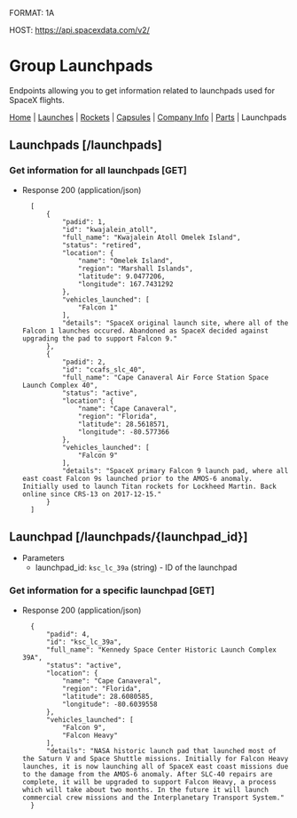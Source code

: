 FORMAT: 1A

HOST: https://api.spacexdata.com/v2/

# Group Launchpads

Endpoints allowing you to get information related to launchpads used for SpaceX flights.

[Home](https://github.com/r-spacex/SpaceX-API/tree/master/docs)
 | [Launches](https://github.com/r-spacex/SpaceX-API/blob/master/docs/launches.md)
 | [Rockets](https://github.com/r-spacex/SpaceX-API/blob/master/docs/rockets.md)
 | [Capsules](https://github.com/r-spacex/SpaceX-API/blob/master/docs/capsules.md)
 | [Company Info](https://github.com/r-spacex/SpaceX-API/blob/master/docs/company_info.md)
 | [Parts](https://github.com/r-spacex/SpaceX-API/blob/master/docs/parts.md)
 | Launchpads

## Launchpads [/launchpads]

### Get information for all launchpads [GET]

+ Response 200 (application/json)

        [
            {
                "padid": 1,
                "id": "kwajalein_atoll",
                "full_name": "Kwajalein Atoll Omelek Island",
                "status": "retired",
                "location": {
                    "name": "Omelek Island",
                    "region": "Marshall Islands",
                    "latitude": 9.0477206,
                    "longitude": 167.7431292
                },
                "vehicles_launched": [
                    "Falcon 1"
                ],
                "details": "SpaceX original launch site, where all of the Falcon 1 launches occured. Abandoned as SpaceX decided against upgrading the pad to support Falcon 9."
            },
            {
                "padid": 2,
                "id": "ccafs_slc_40",
                "full_name": "Cape Canaveral Air Force Station Space Launch Complex 40",
                "status": "active",
                "location": {
                    "name": "Cape Canaveral",
                    "region": "Florida",
                    "latitude": 28.5618571,
                    "longitude": -80.577366
                },
                "vehicles_launched": [
                    "Falcon 9"
                ],
                "details": "SpaceX primary Falcon 9 launch pad, where all east coast Falcon 9s launched prior to the AMOS-6 anomaly. Initially used to launch Titan rockets for Lockheed Martin. Back online since CRS-13 on 2017-12-15."
            }
        ]

## Launchpad [/launchpads/{launchpad_id}]

+ Parameters
    + launchpad_id: `ksc_lc_39a` (string) - ID of the launchpad

### Get information for a specific launchpad [GET]

+ Response 200 (application/json)

        {
            "padid": 4,
            "id": "ksc_lc_39a",
            "full_name": "Kennedy Space Center Historic Launch Complex 39A",
            "status": "active",
            "location": {
                "name": "Cape Canaveral",
                "region": "Florida",
                "latitude": 28.6080585,
                "longitude": -80.6039558
            },
            "vehicles_launched": [
                "Falcon 9",
                "Falcon Heavy"
            ],
            "details": "NASA historic launch pad that launched most of the Saturn V and Space Shuttle missions. Initially for Falcon Heavy launches, it is now launching all of SpaceX east coast missions due to the damage from the AMOS-6 anomaly. After SLC-40 repairs are complete, it will be upgraded to support Falcon Heavy, a process which will take about two months. In the future it will launch commercial crew missions and the Interplanetary Transport System."
        }
